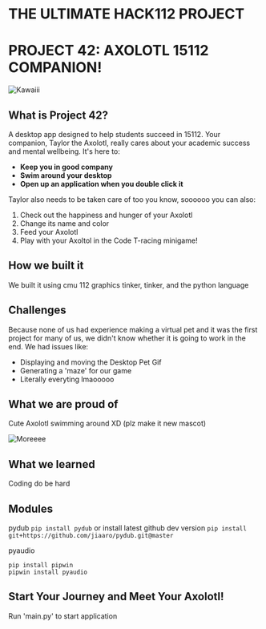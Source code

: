 # THE ULTIMATE HACK112 PROJECT
# PROJECT 42: AXOLOTL 15112 COMPANION!

![Kawaiii](https://i.imgur.com/Jlwpm0Z.jpg)

## What is Project 42?
A desktop app designed to help students succeed in 15112. Your companion, Taylor the Axolotl,
really cares about your academic success and mental wellbeing. It's here to:
* **Keep you in good company**
* **Swim around your desktop** 
* **Open up an application when you double click it**

Taylor also needs to be taken care of too you know, soooooo you can also:
1. Check out the happiness and hunger of your Axolotl
2. Change its name and color
3. Feed your Axolotl
4. Play with your Axoltol in the Code T-racing minigame!

## How we built it
We built it using cmu 112 graphics tinker, tinker, and the python language

## Challenges
Because none of us had experience making a virtual pet and it was the first project for many of us, we didn't know whether it is going to work in the end. We had issues like:
- Displaying and moving the Desktop Pet Gif
- Generating a 'maze' for our game
- Literally everyting lmaooooo

## What we are proud of

Cute Axolotl swimming around XD (plz make it new mascot)

![Moreeee](https://i.imgur.com/Nas4ZQ3.gif)

## What we learned

Coding do be hard

## Modules

pydub
```pip install pydub```
or install latest github dev version
```pip install git+https://github.com/jiaaro/pydub.git@master```

pyaudio
```
pip install pipwin 
pipwin install pyaudio
```

## Start Your Journey and Meet Your Axolotl!
Run 'main.py' to start application
